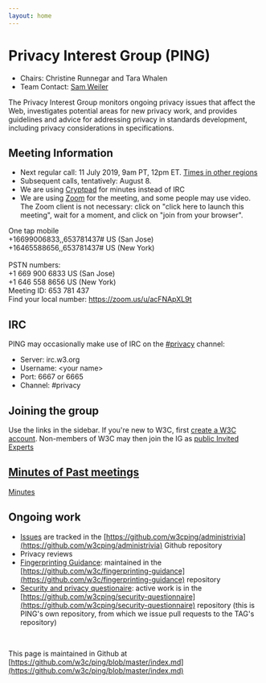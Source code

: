 ```yaml
---
layout: home
---
```


<h1 class="title">Privacy Interest Group (PING)</h1>

* Chairs: Christine Runnegar and Tara Whalen
* Team Contact: [Sam Weiler](mailto:weiler@w3.org)

The Privacy Interest Group monitors ongoing privacy issues that affect the Web, investigates potential areas for new privacy work, and provides guidelines and advice for addressing privacy in standards development, including privacy considerations in specifications.

## Meeting Information
* Next regular call: 11 July 2019, 9am PT, 12pm ET. 
[Times in other regions](https://www.timeanddate.com/worldclock/converter.html)
* Subsequent calls, tentatively: August 8.
* We are using [Cryptpad](https://cryptpad.w3ctag.org/code/#/2/code/edit/4ht9YHtVS9AB4UBlh-oPvHej/) for minutes instead of IRC
* We are using [Zoom](https://isoc.zoom.us/j/653781437) for the meeting, and some people may use video.  The Zoom client is not necessary: click on "click here to launch this meeting", wait for a moment, and click on "join from your browser".

One tap mobile<br> 
+16699006833,,653781437# US (San Jose)<br> 
+16465588656,,653781437# US (New York)<br>
<br> 
PSTN numbers:<br> 
        +1 669 900 6833 US (San Jose)<br> 
        +1 646 558 8656 US (New York)<br> 
Meeting ID: 653 781 437<br> 
Find your local number: https://zoom.us/u/acFNApXL9t


## IRC
PING may occasionally make use of IRC on the [#privacy](http://irc.w3.org/?channels=privacy) channel:
* Server: irc.w3.org
* Username: &lt;your name&gt;
* Port: 6667 or 6665
* Channel: #privacy

## Joining the group

Use the links in the sidebar.  If you're new to W3C, first [create a W3C account](http://cgi.w3.org/MemberAccess/AccessRequest).  Non-members of W3C may then join the IG as [public Invited Experts](http://www.w3.org/2004/08/invexp)
          
## [Minutes of Past meetings](https://www.w3.org/Privacy/IG/meetings.html)

[Minutes](https://www.w3.org/Privacy/IG/meetings.html)

## Ongoing work

* [Issues](https://github.com/w3cping/administrivia/issues) are tracked in the [https://github.com/w3cping/administrivia](https://github.com/w3cping/administrivia) Github repository
* Privacy reviews
* [Fingerprinting Guidance](https://w3c.github.io/fingerprinting-guidance/): maintained in the [https://github.com/w3c/fingerprinting-guidance](https://github.com/w3c/fingerprinting-guidance) repository
* [Security and privacy questionaire](https://w3ctag.github.io/security-questionnaire/): active work is in the [https://github.com/w3cping/security-questionnaire](https://github.com/w3cping/security-questionnaire) repository (this is PING's own repository, from which we issue pull requests to the TAG's repository)

<br>

This page is maintained in Github at [https://github.com/w3c/ping/blob/master/index.md](https://github.com/w3c/ping/blob/master/index.md)
